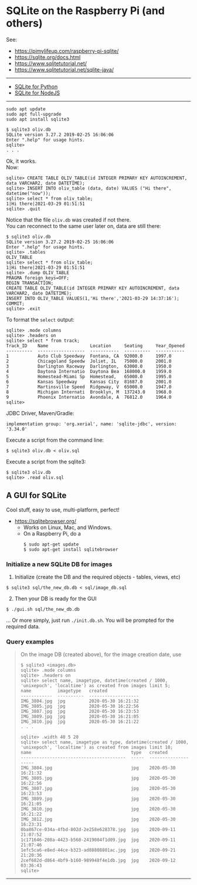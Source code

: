 # SQLite on the Raspberry Pi (and others)

See:
- <https://pimylifeup.com/raspberry-pi-sqlite/>
- <https://sqlite.org/docs.html>
- <https://www.sqlitetutorial.net/>
- <https://www.sqlitetutorial.net/sqlite-java/>
---
- [SQLite for Python](https://www.pythoncentral.io/introduction-to-sqlite-in-python/)
- [SQLite for NodeJS](https://www.sqlitetutorial.net/sqlite-nodejs/connect/)
---
```
sudo apt update
sudo apt full-upgrade
sudo apt install sqlite3
```

```
$ sqlite3 oliv.db
SQLite version 3.27.2 2019-02-25 16:06:06
Enter ".help" for usage hints.
sqlite>
. . . 
```
Ok, it works.  
Now:
```
sqlite> CREATE TABLE OLIV_TABLE(id INTEGER PRIMARY KEY AUTOINCREMENT, data VARCHAR2, date DATETIME);
sqlite> INSERT INTO oliv_table (data, date) VALUES ("Hi there", datetime("now"));
sqlite> select * from oliv_table;
1|Hi there|2021-03-29 01:51:51
sqlite> .quit
```
Notice that the file `oliv.db` was created if not there.  
You can reconnect to the same user later on, data are still there:
```
$ sqlite3 oliv.db
SQLite version 3.27.2 2019-02-25 16:06:06
Enter ".help" for usage hints.
sqlite> .tables
OLIV_TABLE
sqlite> select * from oliv_table;
1|Hi there|2021-03-29 01:51:51
sqlite> .dump OLIV_TABLE
PRAGMA foreign_keys=OFF;
BEGIN TRANSACTION;
CREATE TABLE OLIV_TABLE(id INTEGER PRIMARY KEY AUTOINCREMENT, data VARCHAR2, date DATETIME);
INSERT INTO OLIV_TABLE VALUES(1,'Hi there','2021-03-29 14:37:16');
COMMIT;
sqlite> .exit
```
To format the `select` output:
```
sqlite> .mode columns
sqlite> .headers on
sqlite> select * from track;
Track_ID    Name                Location     Seating     Year_Opened
----------  ------------------  -----------  ----------  -----------
1           Auto Club Speedway  Fontana, CA  92000.0     1997.0     
2           Chicagoland Speedw  Joliet, IL   75000.0     2001.0     
3           Darlington Raceway  Darlington,  63000.0     1950.0     
4           Daytona Internatio  Daytona Bea  168000.0    1959.0     
5           Homestead-Miami Sp  Homestead,   65000.0     1995.0     
6           Kansas Speedway     Kansas City  81687.0     2001.0     
7           Martinsville Speed  Ridgeway, V  65000.0     1947.0     
8           Michigan Internati  Brooklyn, M  137243.0    1968.0     
9           Phoenix Internatio  Avondale, A  76812.0     1964.0     
sqlite> 
```

JDBC Driver, Maven/Gradle:
```
implementation group: 'org.xerial', name: 'sqlite-jdbc', version: '3.34.0'
```

Execute a script from the command line:
```
$ sqlite3 oliv.db < oliv.sql
```
Execute a script from the sqlite3:
```
$ sqlite3 oliv.db
sqlite> .read oliv.sql
```

## A GUI for SQLite
Cool stuff, easy to use, multi-platform, perfect!
- <https://sqlitebrowser.org/>
  - Works on Linux, Mac, and Windows.
  - On a Raspberry Pi, do a 
    ```
    $ sudo apt-get update
    $ sudo apt-get install sqlitebrowser
    ```
  

### Initialize a new SQLite DB for images
1. Initialize (create the DB and the required objects - tables, views, etc)
```
$ sqlite3 sql/the_new_db.db < sql/image_db.sql
```
2. Then your DB is ready for the GUI
```
$ ./gui.sh sql/the_new_db.db
```

... Or more simply, just run `./init.db.sh`. You will be prompted for the required data.

### Query examples
> On the image DB (created above), for the image creation date, use
> ```
> $ sqlite3 <images.db>
> sqlite> .mode columns
> sqlite> .headers on
> sqlite> select name, imagetype, datetime(created / 1000,  'unixepoch', 'localtime') as created from images limit 5;
> name          imagetype   created
> ------------  ----------  -------------------
> IMG_3804.jpg  jpg         2020-05-30 16:21:32
> IMG_3805.jpg  jpg         2020-05-30 16:22:56
> IMG_3807.jpg  jpg         2020-05-30 16:23:53
> IMG_3809.jpg  jpg         2020-05-30 16:21:05
> IMG_3810.jpg  jpg         2020-05-30 16:21:22
> . . .
> 
> sqlite> .width 40 5 20
> sqlite> select name, imagetype as type, datetime(created / 1000,  'unixepoch', 'localtime') as created from images limit 10;
> name                                      type   created
> ----------------------------------------  -----  --------------------
> IMG_3804.jpg                              jpg    2020-05-30 16:21:32
> IMG_3805.jpg                              jpg    2020-05-30 16:22:56
> IMG_3807.jpg                              jpg    2020-05-30 16:23:53
> IMG_3809.jpg                              jpg    2020-05-30 16:21:05
> IMG_3810.jpg                              jpg    2020-05-30 16:21:22
> IMG_3812.jpg                              jpg    2020-05-30 16:23:31
> 0ba867ce-034a-4fbd-802d-2e258e628378.jpg  jpg    2020-09-11 21:07:52
> 1c171646-208a-4423-b568-2419084f1d09.jpg  jpg    2020-09-11 21:07:46
> 1efc5ca6-e8ed-44ce-b323-ad88808801ac.jpg  jpg    2020-09-21 21:20:36
> 2cef682d-d864-4bf9-b160-989948f4e1db.jpg  jpg    2020-09-12 03:36:43
> sqlite>
> ```
  

---
